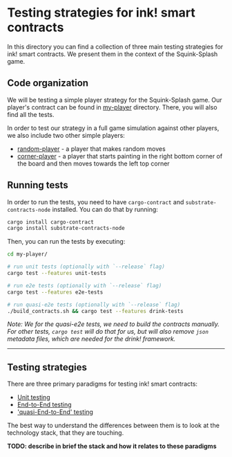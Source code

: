 # Testing strategies for ink! smart contracts

In this directory you can find a collection of three main testing strategies for ink! smart contracts.
We present them in the context of the Squink-Splash game.

## Code organization

We will be testing a simple player strategy for the Squink-Splash game.
Our player's contract can be found in [my-player](./my-player) directory.
There, you will also find all the tests.

In order to test our strategy in a full game simulation against other players, we also include two other simple players:
 - [random-player](./random-player) - a player that makes random moves
 - [corner-player](./corner-player) - a player that starts painting in the right bottom corner of the board and then moves towards the left top corner

## Running tests

In order to run the tests, you need to have `cargo-contract` and `substrate-contracts-node` installed.
You can do that by running:
```bash
cargo install cargo-contract
cargo install substrate-contracts-node
```

Then, you can run the tests by executing:
```bash
cd my-player/

# run unit tests (optionally with `--release` flag)
cargo test --features unit-tests

# run e2e tests (optionally with `--release` flag)
cargo test --features e2e-tests

# run quasi-e2e tests (optionally with `--release` flag)
./build_contracts.sh && cargo test --features drink-tests
```

_Note: We for the quasi-e2e tests, we need to build the contracts manually.
For other tests, `cargo test` will do that for us, but will also remove `json` metadata files, which are needed for the drink! framework._

---

## Testing strategies

There are three primary paradigms for testing ink! smart contracts:
 - [Unit testing](./my-player/src/unit_tests.rs)
 - [End-to-End testing](./my-player/src/e2e_tests.rs)
 - ['quasi-End-to-End' testing](./my-player/src/drink_tests.rs)

The best way to understand the differences between them is to look at the technology stack, that they are touching.

**TODO: describe in brief the stack and how it relates to these paradigms**
